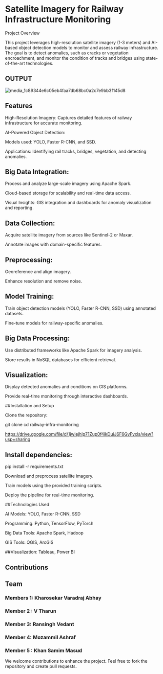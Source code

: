 # Satellite Imagery for Railway Infrastructure Monitoring

Project Overview

This project leverages high-resolution satellite imagery (1-3 meters) and AI-based object detection models to monitor and assess railway infrastructure. The goal is to detect anomalies, such as cracks or vegetation encroachment, and monitor the condition of tracks and bridges using state-of-the-art technologies.

## OUTPUT
![media_1c89344e6c05eb4faa7db68bc0a2c7e9bb3f145d8](https://github.com/user-attachments/assets/4b15f946-bb31-48a5-a996-515e4d82af63)




## Features

High-Resolution Imagery: Captures detailed features of railway infrastructure for accurate monitoring.

AI-Powered Object Detection:

Models used: YOLO, Faster R-CNN, and SSD.

Applications: Identifying rail tracks, bridges, vegetation, and detecting anomalies.

## Big Data Integration:

Process and analyze large-scale imagery using Apache Spark.

Cloud-based storage for scalability and real-time data access.

Visual Insights: GIS integration and dashboards for anomaly visualization and reporting.

## Data Collection:

Acquire satellite imagery from sources like Sentinel-2 or Maxar.

Annotate images with domain-specific features.

## Preprocessing:

Georeference and align imagery.

Enhance resolution and remove noise.

## Model Training:

Train object detection models (YOLO, Faster R-CNN, SSD) using annotated datasets.

Fine-tune models for railway-specific anomalies.

## Big Data Processing:

Use distributed frameworks like Apache Spark for imagery analysis.

Store results in NoSQL databases for efficient retrieval.

## Visualization:

Display detected anomalies and conditions on GIS platforms.

Provide real-time monitoring through interactive dashboards.

##Installation and Setup

Clone the repository:

git clone <repository-url>
cd railway-infra-monitoring

https://drive.google.com/file/d/1jwiejhIp71Zup0f4ikDuiJ6F6GvFvxls/view?usp=sharing


## Install dependencies:

pip install -r requirements.txt

Download and preprocess satellite imagery.

Train models using the provided training scripts.

Deploy the pipeline for real-time monitoring.

##Technologies Used

AI Models: YOLO, Faster R-CNN, SSD

Programming: Python, TensorFlow, PyTorch

Big Data Tools: Apache Spark, Hadoop

GIS Tools: QGIS, ArcGIS

##Visualization: Tableau, Power BI

## Contributions
## Team
### Members 1: Kharosekar Varadraj Abhay
### Member 2 : V Tharun 
### Member 3: Ransingh Vedant 
### Member 4: Mozammil Ashraf 
### Member 5 : Khan Samim Masud

We welcome contributions to enhance the project. Feel free to fork the repository and create pull requests.
